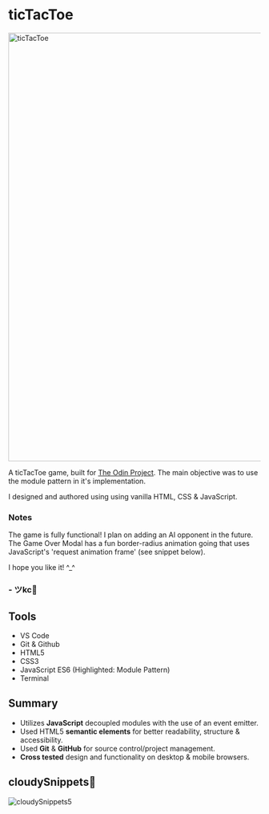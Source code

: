 # ticTacToe
<a href="https://johnkeyscloud.github.io/ticTacToe/" target="_blank"><img width="854" alt="ticTacToe" src="https://github.com/JohnKeysCloud/ticTacToe/assets/90482169/3be3ed2b-1797-4479-8b48-e49e8ee6b8a6"></a>

A ticTacToe game, built for <a href="https://www.theodinproject.com/lessons/node-path-javascript-tic-tac-toe" target="_blank">The Odin Project</a>. The main objective was to use the module pattern in it's implementation.

I designed and authored using using vanilla HTML, CSS & JavaScript.

### Notes
The game is fully functional! I plan on adding an AI opponent in the future.
The Game Over Modal has a fun border-radius animation going that uses JavaScript's 'request animation frame' (see snippet below).

I hope you like it! ^_^

### - ツkc💭

## Tools
* VS Code
* Git & Github
* HTML5
* CSS3 
* JavaScript ES6 (Highlighted: Module Pattern)
* Terminal

## Summary
* Utilizes **JavaScript** decoupled modules with the use of an event emitter.
* Used HTML5 **semantic elements** for better readability, structure & accessibility.
* Used **Git** & **GitHub** for source control/project management. 
* **Cross tested** design and functionality on desktop & mobile browsers.

## cloudySnippets💭
![cloudySnippets5](https://github.com/JohnKeysCloud/ticTacToe/assets/90482169/dd9e0cf2-c5b3-4fad-a92c-8531e58153ca)
